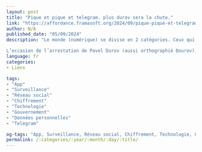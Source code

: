 ```yaml
---
layout: post
title: "Pique et pique et telegram. plus durov sera la chute."
link: "https://affordance.framasoft.org/2024/09/pique-pique-et-telegram/"
author: N/A
published_date: "05/09/2024"
description: "Le monde (numérique) se divise en 2 catégories. Ceux qui ont un pistolet chargé pensent que la liberté d’expression doit y être totale, et ceux qui creusent pensent qu’elle doit y être encadrée comme dans tout espace public.

L’occasion de l’arrestation de Pavel Durov (aussi orthographié Dourov), patron du réseau social Telegram, soulève une infinité de questions passionnantes dans le contexte politique actuel de nos usages et environnements numériques."
language: fr
categories:
- Liens

tags:
- "App"
- "Surveillance"
- "Réseau social"
- "Chiffrement"
- "Technologie"
- "Gouvernement"
- "Données personnelles"
- "Telegram"

og-tags: "App, Surveillance, Réseau social, Chiffrement, Technologie, Gouvernement, Données personnelles, Telegram"
permalink: /:categories/:year/:month/:day/:title/
---
```

